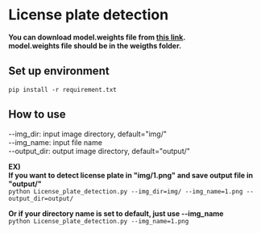 # License plate detection

**You can download model.weights file from [this link](https://drive.google.com/file/d/1vXjIoRWY0aIpYfhj3TnPUGdmJoHnWaOc/).**  
**model.weights file should be in the weigths folder.**  


## Set up environment  
`pip install -r requirement.txt`  


## How to use
--img_dir: input image directory, default="img/"  
--img_name: input file name  
--output_dir: output image directory, default="output/"  
  
**EX)**   
**If you want to detect license plate in "img/1.png" and save output file in "output/"**  
`python License_plate_detection.py --img_dir=img/ --img_name=1.png --output_dir=output/`  

**Or if your directory name is set to default, just use --img_name**  
`python License_plate_detection.py --img_name=1.png`  


